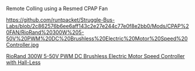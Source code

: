 Remote Colling using a Resmed CPAP Fan 

https://github.com/runtpacket/Struggle-Bus-Labs/blob/2c862576b6ee6aff143c2e27e244c77e0f8e2bb0/Mods/CPAP%20FAN/RioRand%20300W%205-50V%20PWM%20DC%20Brushless%20Electric%20Motor%20Speed%20Controller.jpg

[RioRand 300W 5-50V PWM DC Brushless Electric Motor Speed Controller with Hall-Less](https://www.amazon.com/dp/B087M3GVYX?ref=ppx_yo2ov_dt_b_product_details&th=1)
